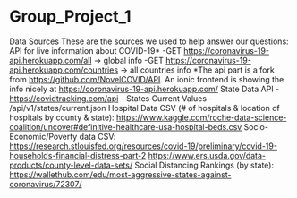 # Group_Project_1

Data Sources 
These are the sources we used to help answer our questions:
API for live information about COVID-19*
              -GET https://coronavirus-19-api.herokuapp.com/all -> global info
              -GET https://coronavirus-19-api.herokuapp.com/countries -> all countries info
*The api part is a fork from https://github.com/NovelCOVID/API. An ionic frontend is showing the info nicely at 
https://coronavirus-19-api.herokuapp.com/
State Data API
               - https://covidtracking.com/api
               - States Current Values - /api/v1/states/current.json
Hospital Data CSV (# of hospitals & location of hospitals by county & state): 
https://www.kaggle.com/roche-data-science-coalition/uncover#definitive-healthcare-usa-hospital-beds.csv
Socio-Economic/Poverty data CSV: 
https://research.stlouisfed.org/resources/covid-19/preliminary/covid-19-households-financial-distress-part-2
https://www.ers.usda.gov/data-products/county-level-data-sets/
Social Distancing Rankings (by state): 
https://wallethub.com/edu/most-aggressive-states-against-coronavirus/72307/
